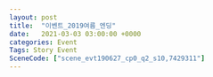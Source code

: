 ```yaml
---
layout: post
title:  "이벤트_2019여름_엔딩"
date:   2021-03-03 03:00:00 +0000
categories: Event
Tags: Story Event
SceneCode: ["scene_evt190627_cp0_q2_s10,7429311"]
---
```

